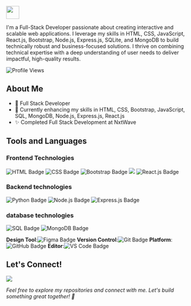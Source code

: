 <p>
<img src="https://readme-typing-svg.demolab.com?font=Segoe Print&color=%43d4ff&size=35& left=true&left=true&width=450&duration=1500&pause=1000&lines=I'm Keerthana;MERN stack developer" width="auto" height="35"/>
</p>

I'm a Full-Stack Developer passionate about creating interactive and scalable web applications. I leverage my skills in HTML, CSS, JavaScript, React.js, Bootstrap, Node.js, Express.js, SQLite, and MongoDB to build technically robust and business-focused solutions. I thrive on combining technical expertise with a deep understanding of user needs to deliver impactful, high-quality results.

![Profile Views](https://komarev.com/ghpvc/?username=keerthanachowdary21&color=green)


## About Me
- 💼 Full Stack Developer
- 🌱 Currently enhancing my skills in HTML, CSS, Bootstrap, JavaScript, SQL, MongoDB, Node.js, Express.js, React.js
- ✨ Completed Full Stack Development at NxtWave

## Tools and Languages 
### Frontend Technologies
<img src="https://img.shields.io/badge/HTML-Markup%20Language-E34F26?style=plastic&logo=html5&logoColor=white" alt="HTML Badge" /> <img src="https://img.shields.io/badge/CSS-Stylesheet%20Language-1572B6?style=plastic&logo=css3&logoColor=white" alt="CSS Badge" /> <img src="https://img.shields.io/badge/Bootstrap-Frontend%20Framework-563D7C?style=plastic&logo=bootstrap&logoColor=white" alt="Bootstrap Badge" /> <img src='https://img.shields.io/badge/JavaScript-ES6+-yellow?style=plastic&logo=javascript&logoColor=black'/> <img src="https://img.shields.io/badge/React-JavaScript%20Library-61DAFB?style=plastic&logo=react&logoColor=black" alt="React.js Badge" />

### Backend technologies
<img src="https://img.shields.io/badge/Python-Programming%20Language-3776AB?style=plastic&logo=python&logoColor=white" alt="Python Badge" /> <img src="https://img.shields.io/badge/Node.js-JavaScript%20Runtime-339933?style=plastic&logo=node.js&logoColor=white" alt="Node.js Badge" /> <img src="https://img.shields.io/badge/Express.js-Node.js%20Framework-000000?style=plastic&logo=express&logoColor=white" alt="Express.js Badge" />

### database technologies
<img src="https://img.shields.io/badge/SQL-Database%20Language-4479A1?style=plastic&logo=postgresql&logoColor=white" alt="SQL Badge" /> <img src="https://img.shields.io/badge/MongoDB-Database-47A248?style=plastic&logo=mongodb&logoColor=white" alt="MongoDB Badge" />

**Design Tool**:<img src="https://img.shields.io/badge/Figma-Design%20Tool-000000?style=plastic&logo=figma&logoColor=white" alt="Figma Badge" />
**Version Control**:<img src="https://img.shields.io/badge/Git-Version%20Control-F05032?style=plastic&logo=git&logoColor=white" alt="Git Badge" />
**Platform**:<img src="https://img.shields.io/badge/GitHub-Platform-181717?style=plastic&logo=github&logoColor=white" alt="GitHub Badge" />
**Editor**:<img src="https://img.shields.io/badge/VS%20Code-Editor-007ACC?style=plastic&logo=visual-studio-code&logoColor=white" alt="VS Code Badge" />

## Let's Connect!

[<img src='https://img.shields.io/badge/LinkedIn-0A66C2?style=flat&logo=linkedin&logoColor=white'/>](https://www.linkedin.com/in/keerthana-chowdary-bb97a3270/) 

_Feel free to explore my repositories and connect with me. Let's build something great together! 🚀_



